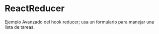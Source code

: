 # ReactReducer
Ejemplo Avanzado del hook reducer; usa un formulario para manejar una lista de tareas.

